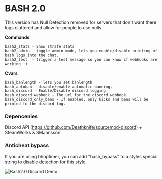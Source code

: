 # BASH 2.0

This version has Null Detection removed for servers that don't want there logs cluttered and allow for people to use nulls.

**Commands**
```
bash2_stats - Show strafe stats
bash2_admin - toggle admin mode, lets you enable/disable printing of bash logs into the chat.
bash2_test  - trigger a test message so you can know if webhooks are working :)
```


**Cvars**

```
bash_banlength - lets you set banlength
bash_autoban - disable/enable automatic banning. 
bash_discord - Enable/Disable discord logging
bash_discord_webhook - The url for the discord webhook.
bash_discord_only_bans - If enabled, only kicks and bans will be printed to the discord log. 
```

### Depencenies
Discord API (https://github.com/Deathknife/sourcemod-discord) + SteamWorks & SMJansson.

### Anticheat bypass
If you are using bhoptimer, you can add "bash_bypass" to a styles special string to disable detection for this style.


![Bash2.0 Discord Demo](https://i.imgur.com/lrvCf1F.png)
